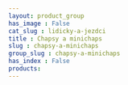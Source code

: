 ```yaml
---
layout: product_group
has_image : False
cat_slug : lidicky-a-jezdci
title : Chapsy a minichaps
slug : chapsy-a-minichaps
group_slug : chapsy-a-minichaps
has_index : False
products:
---
```


